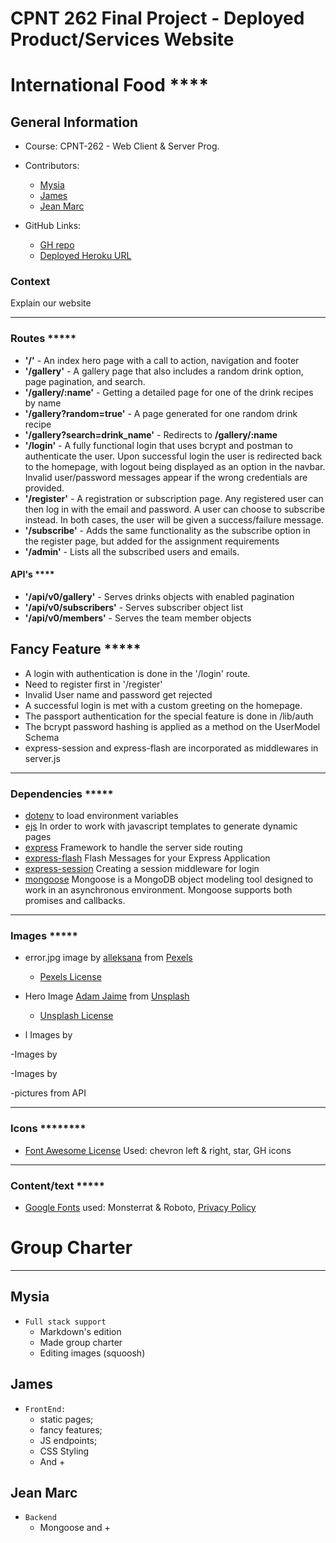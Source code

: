 # CPNT 262 Final Project - Deployed Product/Services Website
# International Food ****

## General Information

- Course: CPNT-262 - Web Client & Server Prog.
- Contributors:
  - [Mysia](https://github.com/Mysia14)
  - [James](https://github.com/Archangel767)
  - [Jean Marc](https://github.com/QDetectiveP)
  
- GitHub Links:
  - [GH repo](https://github.com/)
  - [Deployed Heroku URL](https://.herokuapp.com/)

### Context

Explain our website


---

### Routes *****

- **'/'** - An index hero page with a call to action, navigation and footer
- **'/gallery'** - A gallery page that also includes a random drink option, page pagination, and search.
- **'/gallery/:name'** - Getting a detailed page for one of the drink recipes by name
- **'/gallery?random=true'** - A page generated for one random drink recipe
- **'/gallery?search=drink_name'** - Redirects to **/gallery/:name**
- **'/login'** - A fully functional login that uses bcrypt and postman to authenticate the user. Upon successful login the user is redirected back to the homepage, with logout being displayed as an option in the navbar. Invalid user/password messages appear if the wrong credentials are provided.
- **'/register'** - A registration or subscription page. Any registered user can then log in with the email and password. A user can choose to subscribe instead. In both cases, the user will be given a success/failure message.
- **'/subscribe'** - Adds the same functionality as the subscribe option in the register page, but added for the assignment requirements
- **'/admin'** - Lists all the subscribed users and emails.

#### API's ****

- **'/api/v0/gallery'** - Serves drinks objects with enabled pagination
- **'/api/v0/subscribers'** - Serves subscriber object list
- **'/api/v0/members'** - Serves the team member objects

## Fancy Feature *****

- A login with authentication is done in the '/login' route.
- Need to register first in '/register'
- Invalid User name and password get rejected
- A successful login is met with a custom greeting on the homepage.
- The passport authentication for the special feature is done in /lib/auth
- The bcrypt password hashing is applied as a method on the UserModel Schema
- express-session and express-flash are incorporated as middlewares in server.js

---

### Dependencies *****


- [dotenv](https://www.npmjs.com/package/dotenv) to load environment variables
- [ejs](https://www.npmjs.com/package/ejs) In order to work with javascript templates to generate dynamic pages
- [express](https://www.npmjs.com/package/express) Framework to handle the server side routing
- [express-flash](https://www.npmjs.com/package/express-flash) Flash Messages for your Express Application
- [express-session](https://www.npmjs.com/package/express-session) Creating a session middleware for login
- [mongoose](https://www.npmjs.com/package/mongoose) Mongoose is a MongoDB object modeling tool designed to work in an asynchronous environment. Mongoose supports both promises and callbacks.


---

### Images *****

- error.jpg image by [alleksana](https://www.pexels.com/@alleksana) from [Pexels](https://www.pexels.com/photo/wood-dirty-writing-abstract-4271933/)

  - [Pexels License](https://www.pexels.com/license/)

- Hero Image [Adam Jaime](https://unsplash.com/@arobj) from [Unsplash](https://unsplash.com/photos/dmkmrNptMpw)
  - [Unsplash License](https://unsplash.com/license)

- l Images by [](https://www.pexels.com/@isabella-mendes-107313)

-Images by [](https://www.pexels.com/@charlotte-may)

-Images by [](https://www.pexels.com/@geraud-pfeiffer)

-pictures from API [](https://www.thecocktaildb.com/api.php)

---

### Icons ********

- [Font Awesome License](https://fontawesome.com/license) Used: chevron left & right, star, GH icons

---

### Content/text *****

- [Google Fonts](https://fonts.google.com/?preview.text_type=custom) used: Monsterrat & Roboto, [Privacy Policy](https://policies.google.com/privacy?hl=en)

# Group Charter

---

## Mysia

- ``Full stack support``
  - Markdown's edition
  - Made group charter
  - Editing images (squoosh)

## James

- ``FrontEnd:``
  - static pages;
  - fancy features;
  - JS endpoints;
  - CSS Styling
  - And +

## Jean Marc

- ``Backend``
  - Mongoose and +


